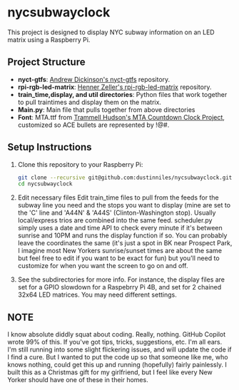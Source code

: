 # nycsubwayclock
This project is designed to display NYC subway information on an LED matrix using a Raspberry Pi.

## Project Structure

- **nyct-gtfs**: [Andrew Dickinson's nyct-gtfs](https://github.com/Andrew-Dickinson/nyct-gtfs.git) repository.
- **rpi-rgb-led-matrix**: [Henner Zeller's rpi-rgb-led-matrix](https://github.com/hzeller/rpi-rgb-led-matrix) repository.
- **train_time,display, and util directories**: Python files that work together to pull traintimes and display them on the matrix.
- **Main.py**: Main file that pulls together from above directories
- **Font**: MTA.ttf from [Trammell Hudson's MTA Countdown Clock Project](https://trmm.net/MTA_Countdown_Clock/), customized so ACE bullets are represented by !@#.

## Setup Instructions

1. Clone this repository to your Raspberry Pi:
   ```sh
   git clone --recursive git@github.com:dustinniles/nycsubwayclock.git
   cd nycsubwayclock

2. Edit necessary files
   Edit train_time files to pull from the feeds for the subway line you need and the stops you want to display (mine are set to the 'C' line and 'A44N' & 'A44S' (Clinton-Washington stop). Usually local/express trios are combined into the same feed.
     scheduler.py simply uses a date and time API to check every minute if it's between sunrise and 10PM and runs the display function if so. You can probably leave the coordinates the same (it's just a spot in BK near Prospect Park, I imagine most New Yorkers sunrise/sunset times are about the same but feel free to edit if you want to be exact for fun) but you'll need to customize for when you want the screen to go on and off.

4. See the subdirectories for more info. For instance, the display files are set for a GPIO slowdown for a Raspebrry Pi 4B, and set for 2 chained 32x64 LED matrices. You may need different settings.


## NOTE

I know absolute diddly squat about coding. Really, nothing. GitHub Copilot wrote 99% of this. If you've got tips, tricks, suggestions, etc. I'm all ears. I'm still running into some slight flickering issues, and will update the code if I find a cure. But I wanted to put the code up so that someone like me, who knows nothing, could get this up and running (hopefully) fairly painlessly. I built this as a Christmas gift for my girlfriend, but I feel like every New Yorker should have one of these in their homes.
